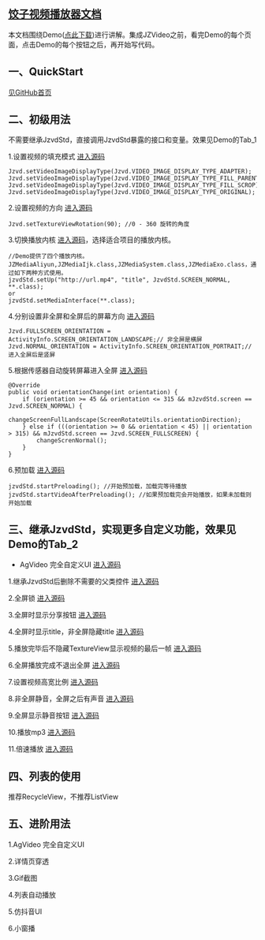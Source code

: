 ## [饺子视频播放器文档](https://github.com/Jzvd/JZVideo)

本文档围绕Demo([点此下载](https://github.com/Jzvd/JZVideo/releases))进行讲解。集成JZVideo之前，看完Demo的每个页面，点击Demo的每个按钮之后，再开始写代码。

## 一、QuickStart

[见GitHub首页](https://github.com/Jzvd/JZVideo)

## 二、初级用法

不需要继承JzvdStd，直接调用JzvdStd暴露的接口和变量。效果见Demo的Tab_1

1.设置视频的填充模式 [进入源码](https://github.com/Jzvd/JZVideo/blob/develop/demo/src/main/java/cn/jzvd/demo/Tab_1_Basic/RotationVideoSizeActivity.java)

```
Jzvd.setVideoImageDisplayType(Jzvd.VIDEO_IMAGE_DISPLAY_TYPE_ADAPTER);
Jzvd.setVideoImageDisplayType(Jzvd.VIDEO_IMAGE_DISPLAY_TYPE_FILL_PARENT);
Jzvd.setVideoImageDisplayType(Jzvd.VIDEO_IMAGE_DISPLAY_TYPE_FILL_SCROP);
Jzvd.setVideoImageDisplayType(Jzvd.VIDEO_IMAGE_DISPLAY_TYPE_ORIGINAL);
```

2.设置视频的方向 [进入源码](https://github.com/Jzvd/JZVideo/blob/develop/demo/src/main/java/cn/jzvd/demo/Tab_1_Basic/RotationVideoSizeActivity.java)

```
Jzvd.setTextureViewRotation(90); //0 - 360 旋转的角度
```

3.切换播放内核 [进入源码](https://github.com/Jzvd/JZVideo/blob/develop/demo/src/main/java/cn/jzvd/demo/Tab_1_Basic/CustomMediaActivity.java)，选择适合项目的播放内核。

```
//Demo提供了四个播放内核。JZMediaAliyun,JZMediaIjk.class,JZMediaSystem.class,JZMediaExo.class，通过如下两种方式使用。
jzvdStd.setUp("http://url.mp4", "title", JzvdStd.SCREEN_NORMAL, **.class);
or
jzvdStd.setMediaInterface(**.class);
```

4.分别设置非全屏和全屏后的屏幕方向 [进入源码](https://github.com/Jzvd/JZVideo/blob/develop/demo/src/main/java/cn/jzvd/demo/Tab_1_Basic/OrientationActivity.java#L41)

```
Jzvd.FULLSCREEN_ORIENTATION = ActivityInfo.SCREEN_ORIENTATION_LANDSCAPE;// 非全屏是横屏
Jzvd.NORMAL_ORIENTATION = ActivityInfo.SCREEN_ORIENTATION_PORTRAIT;// 进入全屏后是竖屏
```

5.根据传感器自动旋转屏幕进入全屏 [进入源码](https://github.com/Jzvd/JZVideo/blob/develop/demo/src/main/java/cn/jzvd/demo/Tab_1_Basic/ScreenRotateActivity.java)

```
@Override
public void orientationChange(int orientation) {
    if (orientation >= 45 && orientation <= 315 && mJzvdStd.screen == Jzvd.SCREEN_NORMAL) {
        changeScreenFullLandscape(ScreenRotateUtils.orientationDirection);
    } else if (((orientation >= 0 && orientation < 45) || orientation > 315) && mJzvdStd.screen == Jzvd.SCREEN_FULLSCREEN) {
        changeScrenNormal();
    }
}
```

6.预加载 [进入源码]()

```
jzvdStd.startPreloading(); //开始预加载，加载完等待播放
jzvdStd.startVideoAfterPreloading(); //如果预加载完会开始播放，如果未加载则开始加载
```

## 三、继承JzvdStd，实现更多自定义功能，效果见Demo的Tab_2

- AgVideo 完全自定义UI [进入源码](https://github.com/Jzvd/JZVideo/blob/develop/demo/src/main/java/cn/jzvd/demo/Tab_2_Custom/AGVideo/AGVideo.java)

1.继承JzvdStd后删除不需要的父类控件 [进入源码](https://github.com/Jzvd/JZVideo/blob/develop/demo/src/main/java/cn/jzvd/demo/CustomJzvd/MyJzvdStdNoTitleNoClarity.java)

2.全屏锁 [进入源码](https://github.com/Jzvd/JZVideo/blob/develop/demo/src/main/java/cn/jzvd/demo/CustomJzvd/JzvdStdLockScreen.java)

3.全屏时显示分享按钮 [进入源码](https://github.com/Jzvd/JZVideo/blob/develop/demo/src/main/java/cn/jzvd/demo/CustomJzvd/JzvdStdShowShareButtonAfterFullscreen.java)

4.全屏时显示title，非全屏隐藏title [进入源码](https://github.com/Jzvd/JZVideo/blob/develop/demo/src/main/java/cn/jzvd/demo/CustomJzvd/JzvdStdShowTitleAfterFullscreen.java)

5.播放完毕后不隐藏TextureView显示视频的最后一帧 [进入源码](https://github.com/Jzvd/JZVideo/blob/develop/demo/src/main/java/cn/jzvd/demo/CustomJzvd/JzvdStdShowTextureViewAfterAutoComplete.java)

6.全屏播放完成不退出全屏 [进入源码](https://github.com/Jzvd/JZVideo/blob/develop/demo/src/main/java/cn/jzvd/demo/CustomJzvd/JzvdStdAutoCompleteAfterFullscreen.java)

7.设置视频高宽比例 [进入源码](https://github.com/Jzvd/JZVideo/blob/develop/demo/src/main/java/cn/jzvd/demo/Fragment_2_Custom.java#L111)

8.非全屏静音，全屏之后有声音 [进入源码](https://github.com/Jzvd/JZVideo/blob/develop/demo/src/main/java/cn/jzvd/demo/CustomJzvd/JzvdStdVolumeAfterFullscreen.java)

9.全屏显示静音按钮 [进入源码](https://github.com/Jzvd/JZVideo/blob/develop/demo/src/main/java/cn/jzvd/demo/CustomJzvd/JzvdStdVolume.java)

10.播放mp3 [进入源码](https://github.com/Jzvd/JZVideo/blob/develop/demo/src/main/java/cn/jzvd/demo/CustomJzvd/JzvdStdMp3.java)

11.倍速播放 [进入源码](https://github.com/Jzvd/JZVideo/blob/develop/demo/src/main/java/cn/jzvd/demo/CustomJzvd/JzvdStdSpeed.java)

## 四、列表的使用

推荐RecycleView，不推荐ListView

## 五、进阶用法

1.AgVideo 完全自定义UI

2.详情页穿透

3.Gif截图

4.列表自动播放

5.仿抖音UI

6.小窗播

